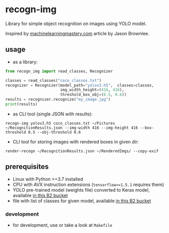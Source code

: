 # recogn-img
Library for simple object recognition on images using YOLO model.

Inspired by [machinelearningmastery.com](https://machinelearningmastery.com/how-to-perform-object-detection-with-yolov3-in-keras/) article by Jason Brownlee. 

## usage
- as a library:
```python
from recogn_img import read_classes, Recognizer

classes = read_classes("coco_classes.txt")
recognizer = Recognizer(model_path="yolov3.h5",  classes=classes,
                        img_width_height=(416, 416),
                        threshold_box_obj=(0.5, 0.6))
results = recognizer.recognize("my_image.jpg")
print(results)
```

- as CLI tool (single JSON with results):
```shell script
recogn-img yolov3.h5 coco_classes.txt ~/Pictures ~/RecognitionResults.json --img-width 416 --img-height 416 --box-threshold 0.5 --obj-threshold 0.6
```

- CLI tool for storing images with rendered boxes in given dir:
```shell script
render-recogn ~/RecognitionResults.json ~/RenderedImgs/ --copy-exif
```

## prerequisites
- Linux with Python >=3.7 installed
- CPU with AVX instruction extensions (`tensorflow>=1.5.1` requires them)
- YOLO pre-trained model (weights file) converted to Keras model, available [in this B2 bucket](https://f001.backblazeb2.com/file/ml-model/keras_darknet_yolov3_2019_09_30.h5.zip)
- file with list of classes for given model, available [in this B2 bucket](https://f001.backblazeb2.com/file/ml-model/keras_darknet_yolov3_2019_09_29_coco_classes.txt)

### development
- for development, use or take a look at `Makefile`